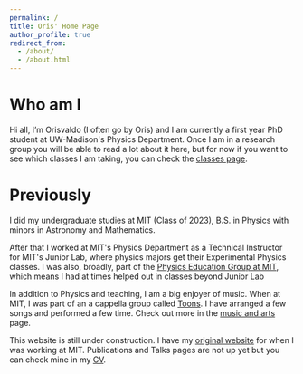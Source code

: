 ```yaml
---
permalink: /
title: Oris' Home Page
author_profile: true
redirect_from:
  - /about/
  - /about.html
---
```

# Who am I
Hi all, I’m Orisvaldo (I often go by Oris) and I am currently a first year PhD student at UW-Madison's Physics Department. Once I am in a research group you will be able to read a lot about it here, but for now if you want to see which classes I am taking, you can check the [classes page](/classes/). 

# Previously
I did my undergraduate studies at MIT (Class of 2023), B.S. in Physics with minors in Astronomy and Mathematics.

After that I worked at MIT's Physics Department as a Technical Instructor for MIT's Junior Lab, where physics majors get their Experimental Physics classes. I was also, broadly, part of the [Physics Education Group at MIT](https://peg.mit.edu), which means I had at times helped out in classes beyond Junior Lab

In addition to Physics and teaching, I am a big enjoyer of music. When at MIT, I was part of an a cappella group called [Toons](https://toons.mit.edu).  I have arranged a few songs and performed a few time. Check out more in the [music and arts](/music-and-art/) page.

This website is still under construction. I have my [original website](https://sites.mit.edu/oris) for when I was working at MIT. Publications and Talks pages are not up yet but you can check mine in my [CV](/cv/).